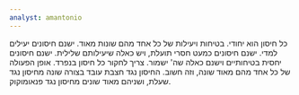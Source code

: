 ```yaml
---
analyst: amantonio
---
```


כל חיסון הוא יחודי. בטיחות ויעילות של כל אחד מהם שונות מאוד. ישנם חיסונים יעילים למדי. ישנם חיסונים כמעט חסרי תועלת, ויש כאלה שיעילותם שלילית. ישנם חיסונים יחסית בטיחותיים וישנם כאלה שה' ישמור.
צריך לחקור כל חיסון בנפרד. אופן הפעולה של כל אחד מהם מאוד שונה, וזה חשוב. החיסון נגד חצבת עובד בצורה שונה מחיסון נגד שעלת, ושניהם מאוד שונים מחיסון נגד פנאומוקוק. 
